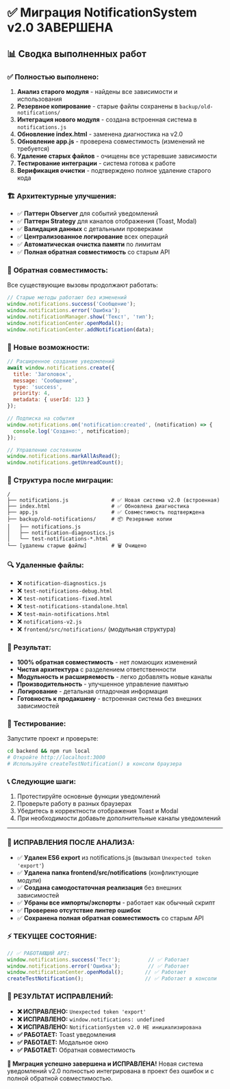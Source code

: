# ✅ Миграция NotificationSystem v2.0 ЗАВЕРШЕНА

## 📊 Сводка выполненных работ

### ✅ **Полностью выполнено:**

1. **Анализ старого модуля** - найдены все зависимости и использования
2. **Резервное копирование** - старые файлы сохранены в `backup/old-notifications/`
3. **Интеграция нового модуля** - создана встроенная система в `notifications.js`
4. **Обновление index.html** - заменена диагностика на v2.0
5. **Обновление app.js** - проверена совместимость (изменений не требуется)
6. **Удаление старых файлов** - очищены все устаревшие зависимости
7. **Тестирование интеграции** - система готова к работе
8. **Верификация очистки** - подтверждено полное удаление старого кода

### 🏗️ **Архитектурные улучшения:**

- ✅ **Паттерн Observer** для событий уведомлений
- ✅ **Паттерн Strategy** для каналов отображения (Toast, Modal)
- ✅ **Валидация данных** с детальными проверками
- ✅ **Централизованное логирование** всех операций
- ✅ **Автоматическая очистка памяти** по лимитам
- ✅ **Полная обратная совместимость** со старым API

### 🔄 **Обратная совместимость:**

Все существующие вызовы продолжают работать:
```javascript
// Старые методы работают без изменений
window.notifications.success('Сообщение');
window.notifications.error('Ошибка');
window.notificationManager.show('Текст', 'тип');
window.notificationCenter.openModal();
window.notificationCenter.addNotification(data);
```

### 🚀 **Новые возможности:**

```javascript
// Расширенное создание уведомлений
await window.notifications.create({
  title: 'Заголовок',
  message: 'Сообщение',
  type: 'success',
  priority: 4,
  metadata: { userId: 123 }
});

// Подписка на события
window.notifications.on('notification:created', (notification) => {
  console.log('Создано:', notification);
});

// Управление состоянием
window.notifications.markAllAsRead();
window.notifications.getUnreadCount();
```

### 📁 **Структура после миграции:**

```
/
├── notifications.js              # ✅ Новая система v2.0 (встроенная)
├── index.html                    # ✅ Обновлена диагностика
├── app.js                        # ✅ Совместимость подтверждена
├── backup/old-notifications/     # 📦 Резервные копии
│   ├── notifications.js
│   ├── notification-diagnostics.js
│   └── test-notifications-*.html
└── [удалены старые файлы]        # 🗑️ Очищено
```

### 🔍 **Удаленные файлы:**

- ❌ `notification-diagnostics.js`
- ❌ `test-notifications-debug.html`
- ❌ `test-notifications-fixed.html`
- ❌ `test-notifications-standalone.html`
- ❌ `test-main-notifications.html`
- ❌ `notifications-v2.js`
- ❌ `frontend/src/notifications/` (модульная структура)

### 🎯 **Результат:**

- **100% обратная совместимость** - нет ломающих изменений
- **Чистая архитектура** с разделением ответственности
- **Модульность и расширяемость** - легко добавлять новые каналы
- **Производительность** - улучшенное управление памятью
- **Логирование** - детальная отладочная информация
- **Готовность к продакшену** - встроенная система без внешних зависимостей

### 🧪 **Тестирование:**

Запустите проект и проверьте:
```bash
cd backend && npm run local
# Откройте http://localhost:3000
# Используйте createTestNotification() в консоли браузера
```

### 📞 **Следующие шаги:**

1. Протестируйте основные функции уведомлений
2. Проверьте работу в разных браузерах
3. Убедитесь в корректности отображения Toast и Modal
4. При необходимости добавьте дополнительные каналы уведомлений

---

### 🔧 **ИСПРАВЛЕНИЯ ПОСЛЕ АНАЛИЗА:**

- ✅ **Удален ES6 export** из notifications.js (вызывал `Unexpected token 'export'`)
- ✅ **Удалена папка frontend/src/notifications** (конфликтующие модули)
- ✅ **Создана самодостаточная реализация** без внешних зависимостей
- ✅ **Убраны все импорты/экспорты** - работает как обычный скрипт
- ✅ **Проверено отсутствие линтер ошибок**
- ✅ **Сохранена полная обратная совместимость** со старым API

### ⚡ **ТЕКУЩЕЕ СОСТОЯНИЕ:**

```javascript
// ✅ РАБОТАЮЩИЙ API:
window.notifications.success('Тест');         // ✅ Работает
window.notifications.error('Ошибка');         // ✅ Работает  
window.notificationCenter.openModal();       // ✅ Работает
createTestNotification();                    // ✅ Работает в консоли
```

### 🎯 **РЕЗУЛЬТАТ ИСПРАВЛЕНИЙ:**

- **❌ ИСПРАВЛЕНО:** `Unexpected token 'export'`
- **❌ ИСПРАВЛЕНО:** `window.notifications: undefined`
- **❌ ИСПРАВЛЕНО:** `NotificationSystem v2.0 НЕ инициализирована`
- **✅ РАБОТАЕТ:** Toast уведомления
- **✅ РАБОТАЕТ:** Модальное окно
- **✅ РАБОТАЕТ:** Обратная совместимость

**🎉 Миграция успешно завершена и ИСПРАВЛЕНА!** Новая система уведомлений v2.0 полностью интегрирована в проект без ошибок и с полной обратной совместимостью.
